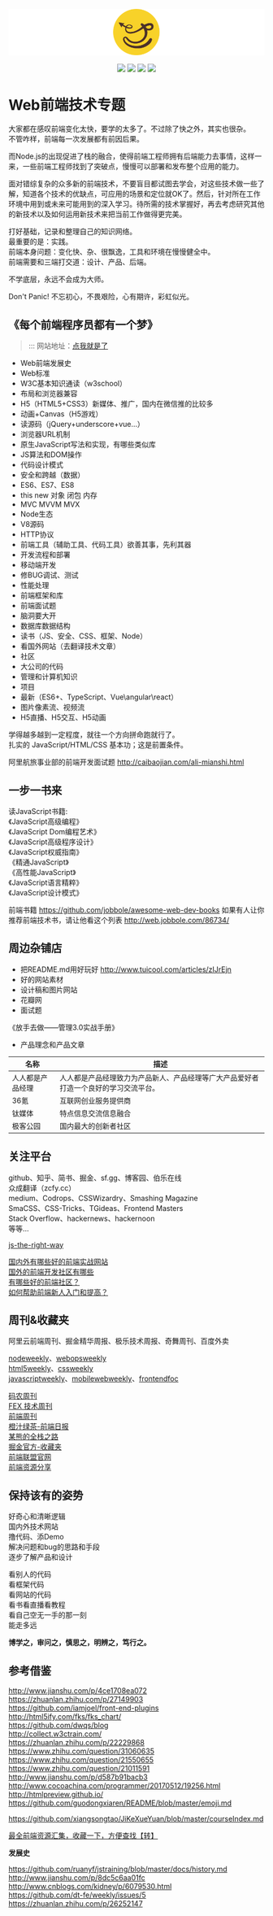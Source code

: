 
![](https://github.com/bluezhan/technology-topic/raw/master/image/logo.png)

<p align="center">
  <img src="https://img.shields.io/badge/language-HTML--CSS--JavaScript-green.svg">
  <img src="https://img.shields.io/badge/web-togo-orange.svg">
  <img src="https://img.shields.io/badge/license-MIT-ccc.svg">
  <img src="https://img.shields.io/badge/Don't-Panic-ff69b4.svg">
</p>

# Web前端技术专题

大家都在感叹前端变化太快，要学的太多了。不过除了快之外，其实也很杂。   
不管咋样，前端每一次发展都有前因后果。

而Node.js的出现促进了栈的融合，使得前端工程师拥有后端能力去事情，这样一来，一些前端工程师找到了突破点，慢慢可以部署和发布整个应用的能力。

面对错综复杂的众多新的前端技术，不要盲目都试图去学会，对这些技术做一些了解，知道各个技术的优缺点，可应用的场景和定位就OK了。然后，针对所在工作环境中用到或未来可能用到的深入学习。待所需的技术掌握好，再去考虑研究其他的新技术以及如何运用新技术来把当前工作做得更完美。

打好基础，记录和整理自己的知识网络。  
最重要的是：实践。  
前端本身问题：变化快、杂、很飘逸，工具和环境在慢慢健全中。   
前端需要和三端打交道：设计、产品、后端。  

不学底层，永远不会成为大师。  

Don't Panic! 不忘初心，不畏艰险，心有期许，彩虹似光。

## 《每个前端程序员都有一个梦》

>::: 网站地址：[点我就是了](http://bluezhan.me/technology-topic/#/)  

* Web前端发展史  
* Web标准  
* W3C基本知识通读（w3school） 
* 布局和浏览器兼容    
* H5（HTML5+CSS3）新媒体、推广，国内在微信推的比较多  
* 动画+Canvas（H5游戏）  
* 读源码（jQuery+underscore+vue...）  
* 浏览器URL机制  
* 原生JavaScript写法和实现，有哪些类似库  
* JS算法和DOM操作  
* 代码设计模式  
* 安全和跨越（数据）
* ES6、ES7、ES8  
* this new 对象 闭包 内存  
* MVC MVVM MVX  
* Node生态    
* V8源码  
* HTTP协议  
* 前端工具（辅助工具、代码工具）欲善其事，先利其器    
* 开发流程和部署  
* 移动端开发  
* 修BUG调试、测试  
* 性能处理  
* 前端框架和库  
* 前端面试题
* 脑洞要大开  
* 数据库数据结构  
* 读书（JS、安全、CSS、框架、Node）  
* 看国外网站（去翻译技术文章）  
* 社区  
* 大公司的代码  
* 管理和计算机知识 
* 项目
* 最新（ES6+、TypeScript、Vue\angular\react）
* 图片像素流、视频流
* H5直播、H5交互、H5动画
  
学得越多越到一定程度，就往一个方向拼命跑就行了。  
扎实的 JavaScript/HTML/CSS 基本功；这是前置条件。 

阿里航旅事业部的前端开发面试题 http://caibaojian.com/ali-mianshi.html 

## 一步一书来

读JavaScript书籍:    
《JavaScript高级编程》   
《JavaScript Dom编程艺术》  
《JavaScript高级程序设计》  
《JavaScript权威指南》  
《精通JavaScript》  
《高性能JavaScript》   
《JavaScript语言精粹》   
《JavaScript设计模式》  

前端书籍 https://github.com/jobbole/awesome-web-dev-books
如果有人让你推荐前端技术书，请让他看这个列表 http://web.jobbole.com/86734/

## 周边杂铺店

- 把README.md用好玩好
http://www.tuicool.com/articles/zIJrEjn  
- 好的网站素材  
- 设计稿和图片网站
- 花瓣网
- 面试题 

《放手去做——管理3.0实战手册》
  
- 产品理念和产品文章  

| 名称             | 描述          | 
| ---------------- | ------------- | 
| 人人都是产品经理 | 人人都是产品经理致力为产品新人、产品经理等广大产品爱好者打造一个良好的学习交流平台。 | 
| 36氪             | 互联网创业服务提供商      | 
| 钛媒体           | 特点信息交流信息融合      | 
| 极客公园         | 国内最大的创新者社区      | 

## 关注平台

github、知乎、简书、掘金、sf.gg、博客园、伯乐在线   
众成翻译（zcfy.cc）  
medium、Codrops、CSSWizardry、Smashing Magazine   
SmaCSS、CSS-Tricks、TGideas、Frontend Masters   
Stack Overflow、hackernews、hackernoon    
等等...  

[js-the-right-way](http://jstherightway.org/)  

[国内外有哪些好的前端实战网站](https://www.zhihu.com/question/21034316)  
[国外的前端开发社区有哪些](https://segmentfault.com/q/1010000002899648)  
[有哪些好的前端社区？](https://www.zhihu.com/question/39503897)    
[如何帮助前端新人入门和提高？](https://www.zhihu.com/question/19637373)

## 周刊&收藏夹
 
阿里云前端周刊、掘金精华周报、极乐技术周报、奇舞周刊、百度外卖     

[nodeweekly](nodeweekly.com)、[webopsweekly](webopsweekly.com)    
[html5weekly](html5weekly.com)、[cssweekly](cssweekly.com)    
[javascriptweekly](javascriptweekly.com)、[mobilewebweekly](mobilewebweekly.com)、[frontendfoc](frontendfoc.us)  

[码农周刊](http://weekly.manong.io/)  
[FEX 技术周刊](http://fex.baidu.com/weekly/)   
[前端周刊](https://zhuanlan.zhihu.com/feweekly)  
[橙汁绿茶-前端日报](https://segmentfault.com/blog/timlee)  
[某熊的全栈之路](https://zhuanlan.zhihu.com/wxyyxc1992)  
[掘金官方-收藏夹](http://www.jianshu.com/u/5fc9b6410f4f)  
[前端联盟官网](http://jsfront.org/month/2017/201704.html)  
[前端资源分享](https://segmentfault.com/blog/tobyshare)

## 保持该有的姿势

好奇心和清晰逻辑  
国内外技术网站  
撸代码、添Demo  
解决问题和bug的思路和手段  
逐步了解产品和设计  
  
看别人的代码  
看框架代码  
看网站的代码  
看书看直播看教程  
看自己空无一手的那一刻  
能走多远  

**博学之，审问之，慎思之，明辨之，笃行之。**
 

## 参考借鉴

http://www.jianshu.com/p/4ce1708ea072   
https://zhuanlan.zhihu.com/p/27149903  
https://github.com/iamjoel/front-end-plugins  
http://html5ify.com/fks/fks_chart/  
https://github.com/dwqs/blog  
http://collect.w3ctrain.com/  
https://zhuanlan.zhihu.com/p/22229868  
https://www.zhihu.com/question/31060635  
https://www.zhihu.com/question/21550655  
https://www.zhihu.com/question/21011591  
http://www.jianshu.com/p/d587b91bacb3  
http://www.cocoachina.com/programmer/20170512/19256.html  
http://htmlpreview.github.io/  
https://github.com/guodongxiaren/README/blob/master/emoji.md  

https://github.com/xiangsongtao/JiKeXueYuan/blob/master/courseIndex.md

[最全前端资源汇集，收藏一下，方便查找【转】](http://yaohuitao.com/?p=364)  

__发展史__  

https://github.com/ruanyf/jstraining/blob/master/docs/history.md  
http://www.jianshu.com/p/8dc5c6aa01fc  
http://www.cnblogs.com/kidney/p/6079530.html  
https://github.com/dt-fe/weekly/issues/5  
https://zhuanlan.zhihu.com/p/26252147  

